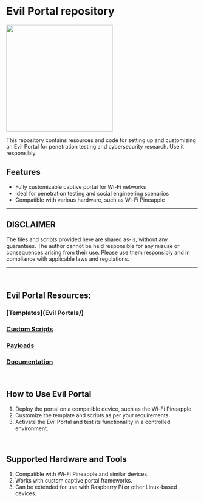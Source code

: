 # Evil Portal repository

<img src="http://bobhinio.pl/assets/evilportal.webp" width="280" />

This repository contains resources and code for setting up and customizing an Evil Portal for penetration testing and cybersecurity research. Use it responsibly.

## Features
- Fully customizable captive portal for Wi-Fi networks
- Ideal for penetration testing and social engineering scenarios
- Compatible with various hardware, such as Wi-Fi Pineapple

---

## DISCLAIMER
The files and scripts provided here are shared as-is, without any guarantees. The author cannot be held responsible for any misuse or consequences arising from their use. Please use them responsibly and in compliance with applicable laws and regulations.

---

&nbsp;

## Evil Portal Resources:
### [Templates](Evil Portals/)
### [Custom Scripts](CustomScripts/)
### [Payloads](Payloads/)
### [Documentation](README.md/)

&nbsp;

## How to Use Evil Portal
1. Deploy the portal on a compatible device, such as the Wi-Fi Pineapple.
2. Customize the template and scripts as per your requirements.
3. Activate the Evil Portal and test its functionality in a controlled environment.

&nbsp;

## Supported Hardware and Tools
1. Compatible with Wi-Fi Pineapple and similar devices.
2. Works with custom captive portal frameworks.
3. Can be extended for use with Raspberry Pi or other Linux-based devices.
